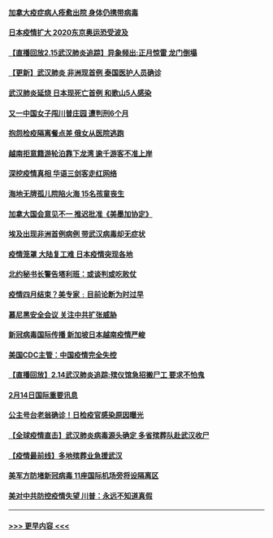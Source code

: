 #### [加拿大疫症病人痊愈出院 身体仍携带病毒](../pages/prog202/a102778061.md?t=02160622) 
#### [日本疫情扩大 2020东京奥运恐受波及](../pages/prog202/a102778049.md?t=02160622) 
#### [【直播回放2.15武汉肺炎追踪】异象频出:正月惊雷 龙门倒塌](../pages/prog202/a102777974.md?t=02160622) 
#### [【更新】武汉肺炎 非洲现首例 泰国医护人员确诊](../pages/prog202/a102770740.md?t=02160622) 
#### [武汉肺炎延烧 日本现死亡首例 和歌山5人感染](../pages/prog202/a102777815.md?t=02160622) 
#### [又一中国女子闯川普庄园 遭判刑6个月](../pages/prog202/a102777673.md?t=02160622) 
#### [抱怨检疫隔离餐点差 俄女从医院逃跑](../pages/prog202/a102777667.md?t=02160622) 
#### [越南拒意籍游轮泊靠下龙湾 逾千游客不准上岸](../pages/prog202/a102777646.md?t=02160622) 
#### [深挖疫情真相 华语三剑客走红网络](../pages/prog202/a102777624.md?t=02160622) 
#### [海地无牌孤儿院陷火海 15名孩童丧生](../pages/prog202/a102777620.md?t=02160622) 
#### [加拿大国会意见不一 推迟批准《美墨加协定》](../pages/prog202/a102777575.md?t=02160622) 
#### [埃及出现非洲首例病例 带武汉病毒却无症状](../pages/prog202/a102777559.md?t=02160622) 
#### [疫情笼罩 大陆复工难 日本疫情突现各地](../pages/prog202/a102777455.md?t=02160622) 
#### [北约秘书长警告塔利班：或谈判或吃败仗](../pages/prog202/a102777442.md?t=02160622) 
#### [疫情四月结束？美专家﹕目前论断为时过早](../pages/prog202/a102777248.md?t=02160622) 
#### [慕尼黑安全会议 关注中共扩张威胁](../pages/prog202/a102777254.md?t=02160622) 
#### [新冠病毒国际传播 新加坡日本越南疫情严峻](../pages/prog202/a102777245.md?t=02160622) 
#### [美国CDC主管：中国疫情完全失控](../pages/prog202/a102777236.md?t=02160622) 
#### [【直播回放】2.14武汉肺炎追踪:殡仪馆急招搬尸工 要求不怕鬼](../pages/prog202/a102777141.md?t=02160622) 
#### [2月14日国际重要讯息](../pages/prog202/a102777073.md?t=02160622) 
#### [公主号台老翁确诊！日检疫官感染原因曝光](../pages/prog202/a102777075.md?t=02160622) 
#### [【全球疫情直击】武汉肺炎病毒源头确定 多省殡葬队赴武汉收尸](../pages/prog202/a102777026.md?t=02160622) 
#### [【疫情最前线】多地殡葬业急援武汉](../pages/prog202/a102776986.md?t=02160622) 
#### [美军方防堵新冠病毒 11座国际机场旁将设隔离区](../pages/prog202/a102776870.md?t=02160622) 
#### [美对中共防控疫情失望 川普：永远不知道真假](../pages/prog202/a102776836.md?t=02160622) 

----
#### [ >>> 更早内容 <<< ](../indexes/prog202-earlier.md)
